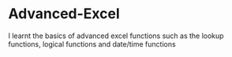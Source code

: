 # Advanced-Excel
I learnt the basics of advanced excel functions such as the lookup functions, logical functions and date/time functions
